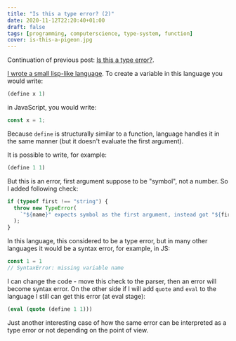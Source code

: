```yaml
---
title: "Is this a type error? (2)"
date: 2020-11-12T22:20:40+01:00
draft: false
tags: [programming, computerscience, type-system, function]
cover: is-this-a-pigeon.jpg
---
```


Continuation of previous post: [Is this a type error?](/posts/is-this-a-type-error/).

[I wrote a small lisp-like language](/posts/demystify-variables/). To create a variable in this language you would write:

```lisp
(define x 1)
```

in JavaScript, you would write:

```js
const x = 1;
```

Because `define` is structurally similar to a function, language handles it in the same manner (but it doesn't evaluate the first argument).

It is possible to write, for example:

```lisp
(define 1 1)
```

But this is an error, first argument suppose to be "symbol", not a number. So I added following check:

```js
if (typeof first !== "string") {
  throw new TypeError(
    `"${name}" expects symbol as the first argument, instead got "${first}"`
  );
}
```

In this language, this considered to be a type error, but in many other languages it would be a syntax error, for example, in JS:

```js
const 1 = 1
// SyntaxError: missing variable name
```

I can change the code - move this check to the parser, then an error will become syntax error. On the other side if I will add `quote` and `eval` to the language I still can get this error (at eval stage):

```lisp
(eval (quote (define 1 1)))
```

Just another interesting case of how the same error can be interpreted as a type error or not depending on the point of view.
